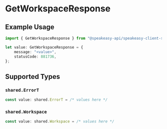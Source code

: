 # GetWorkspaceResponse

## Example Usage

```typescript
import { GetWorkspaceResponse } from "@speakeasy-api/speakeasy-client-sdk-typescript/sdk/models/operations";

let value: GetWorkspaceResponse = {
    message: "<value>",
    statusCode: 881736,
};
```

## Supported Types

### `shared.ErrorT`

```typescript
const value: shared.ErrorT = /* values here */
```

### `shared.Workspace`

```typescript
const value: shared.Workspace = /* values here */
```

